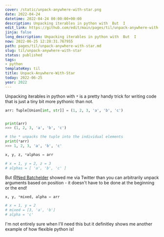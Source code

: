 ```yaml
---
cover: /static/unpack-anywhere-with-star.png
date: 2022-04-24
datetime: 2022-04-24 00:00:00+00:00
description: Unpacking iterables in python with  But  I
edit_link: https://github.com/edit/main/pages/til/unpack-anywhere-with-star.md
jinja: false
long_description: Unpacking iterables in python with  But  I
now: 2022-06-25 12:28:31.767955
path: pages/til/unpack-anywhere-with-star.md
slug: til/unpack-anywhere-with-star
status: published
tags:
- python
templateKey: til
title: Unpack-Anywhere-With-Star
today: 2022-06-25
year: 2022
---
```


Unpacking iterables in python with `*` is a pretty handy trick for writing code that is just a tiny bit more pythonic than not.

```python
arr: Tuple[Union[int, str]] = (1, 2, 3, 'a', 'b', 'c')


print(arr)
>>> (1, 2, 3, 'a', 'b', 'c')

# the * unpacks the tuple into the individual elements
print(*arr)
>>> 1, 2, 3, 'a', 'b', 'c'

x, y, z, *alphas = arr

# x = 1, y = 2, z = 3
# alphas = [ 'a', 'b', 'c' ]

```

But [@Ned Batchelder](https://twitter.com/nedbat) showed me via Twitter than you can arbitrarily unpack arguments based on position - it doesn't have to be done at the beginning or the end!

```python
x, y, *mixed, alpha = arr

# x = 1, y = 2
# mixed = [3, 'a', 'b']
# alpha = 'c'
```

I'm not entirely sure when I'll need this but it definitley shows me another example of how flexible python is!